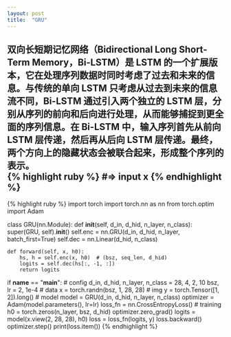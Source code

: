 ```yaml
---
layout: post
title:  "GRU"
---
```


双向长短期记忆网络（Bidirectional Long Short-Term Memory，Bi-LSTM）是 LSTM 的一个扩展版本，它在处理序列数据时同时考虑了过去和未来的信息。与传统的单向 LSTM 只考虑从过去到未来的信息流不同，Bi-LSTM 通过引入两个独立的 LSTM 层，分别从序列的前向和后向进行处理，从而能够捕捉到更全面的序列信息。在 Bi-LSTM 中，输入序列首先从前向 LSTM 层传递，然后再从后向 LSTM 层传递。最终，两个方向上的隐藏状态会被联合起来，形成整个序列的表示。  
{% highlight ruby %}
#=> input x
{% endhighlight %}  
---


{% highlight ruby %}
import torch
import torch.nn as nn
from torch.optim import Adam

class GRU(nn.Module):
    def __init__(self, d_in, d_hid, n_layer, n_class):
        super(GRU, self).__init__()
        self.enc = nn.GRU(d_in, d_hid, n_layer, batch_first=True)
        self.dec = nn.Linear(d_hid, n_class)
    
    def forward(self, x, h0):
        hs, h = self.enc(x, h0)  # (bsz, seq_len, d_hid)
        logits = self.dec(hs[:, -1, :])
        return logits

if __name__ == "__main__":
    # config
    d_in, d_hid, n_layer, n_class = 28, 4, 2, 10
    bsz, lr = 2, 1e-4
    # data
    x = torch.randn(bsz, 1, 28, 28) # img
    y = torch.Tensor([1, 2]).long()
    # model
    model = GRU(d_in, d_hid, n_layer, n_class)
    optimizer = Adam(model.parameters(), lr=lr)
    loss_fn = nn.CrossEntropyLoss()
    # training
    h0 = torch.zeros(n_layer, bsz, d_hid)
    optimizer.zero_grad()
    logits = model(x.view(2, 28, 28), h0)
    loss = loss_fn(logits, y)
    loss.backward()
    optimizer.step()
    print(loss.item())
{% endhighlight %}  